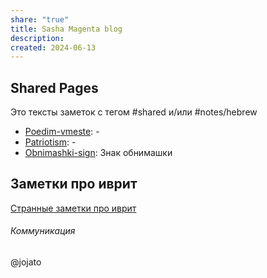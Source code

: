 ```yaml
---  
share: "true"  
title: Sasha Magenta blog  
description:   
created: 2024-06-13  
---  
```

## Shared Pages  
  
Это тексты заметок с тегом #shared и/или #notes/hebrew  
  
- [Poedim-vmeste](./Poedim-vmeste.md): \-  
- [Patriotism](./Patriotism.md): \-  
- [Obnimashki-sign](./Obnimashki-sign.md): Знак обнимашки  
  
  
## Заметки про иврит  
  
[Странные заметки про иврит](./index-hebrew.md)  
  
  
  
  
  
###### Коммуникация  
@jojato  
